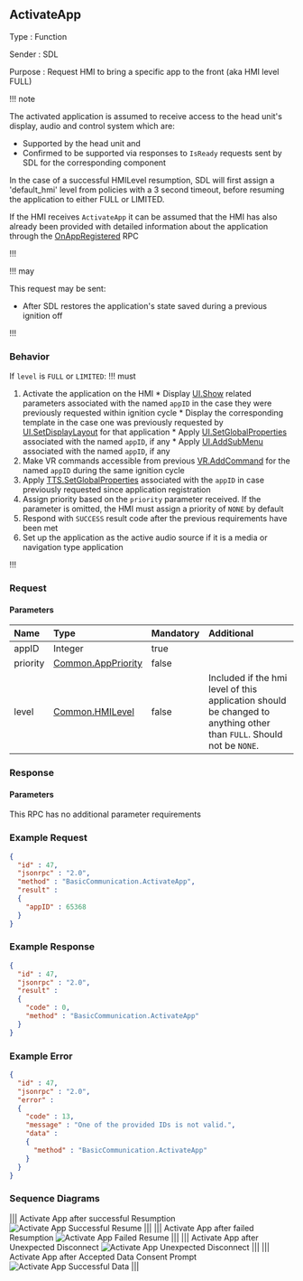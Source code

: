 ## ActivateApp

Type
: Function

Sender
: SDL

Purpose
: Request HMI to bring a specific app to the front (aka HMI level FULL)

!!! note

The activated application is assumed to receive access to the head unit's display, audio and control system which are:
  * Supported by the head unit and
  * Confirmed to be supported via responses to `IsReady` requests sent by SDL for the corresponding component

In the case of a successful HMILevel resumption, SDL will first assign a 'default_hmi' level from policies with a 3 second timeout, before resuming the application to either FULL or LIMITED.

If the HMI receives `ActivateApp` it can be assumed that the HMI has also already been provided with detailed information about the application through the [OnAppRegistered](../OnAppRegistered) RPC

!!!

!!! may

This request may be sent:
  * After SDL restores the application's state saved during a previous ignition off

!!!

### Behavior

If `level` is `FULL` or `LIMITED`: 
!!! must

  1. Activate the application on the HMI
    * Display [UI.Show](../../UI/Show) related parameters associated with the named `appID` in the case they were previously requested within ignition cycle
    * Display the corresponding template in the case one was previously requested by [UI.SetDisplayLayout](../../UI/SetDisplayLayout) for that application
    * Apply [UI.SetGlobalProperties](../../UI/SetGlobalProperties) associated with the named `appID`, if any
    * Apply [UI.AddSubMenu](../../UI/AddSubMenu) associated with the named `appID`, if any
  2. Make VR commands accessible from previous [VR.AddCommand](../VR/AddCommand) for the named `appID` during the same ignition cycle
  3. Apply [TTS.SetGlobalProperties](../../TTS/SetGlobalProperties) associated with the `appID` in case previously requested since application registration
  4. Assign priority based on the `priority` parameter received. If the parameter is omitted, the HMI must assign a priority of `NONE` by default
  5. Respond with `SUCCESS` result code after the previous requirements have been met
  6. Set up the application as the active audio source if it is a media or navigation type application

!!!

### Request

#### Parameters

|Name|Type|Mandatory|Additional|
|:---|:---|:--------|:---------|
|appID|Integer|true||
|priority|[Common.AppPriority](../../common/enums/#apppriority)|false||
|level|[Common.HMILevel](../../common/enums/#hmilevel)|false|Included if the hmi level of this application should be changed to anything other than `FULL`. Should not be `NONE`.|

### Response

#### Parameters

This RPC has no additional parameter requirements

### Example Request

```json
{
  "id" : 47,
  "jsonrpc" : "2.0",
  "method" : "BasicCommunication.ActivateApp",
  "result" :
  {
    "appID" : 65368
  }
}
```

### Example Response

```json
{
  "id" : 47,
  "jsonrpc" : "2.0",
  "result" :
  {
    "code" : 0,
    "method" : "BasicCommunication.ActivateApp"
  }
}
```

### Example Error

```json
{
  "id" : 47,
  "jsonrpc" : "2.0",
  "error" :
  {
    "code" : 13,
    "message" : "One of the provided IDs is not valid.",
    "data" :
    {
      "method" : "BasicCommunication.ActivateApp"
    }
  }
}
```

### Sequence Diagrams
|||
Activate App after successful Resumption
![Activate App Successful Resume](./assets/ActivateAppSuccessfulResume.png)
|||
|||
Activate App after failed Resumption
![Activate App Failed Resume](./assets/ActivateAppFailedResume.png)
|||
|||
Activate App after Unexpected Disconnect
![Activate App Unexpected Disconnect](./assets/ActivateAppUnexpectedDisconnect.png)
|||
|||
Activate App after Accepted Data Consent Prompt
![Activate App Successful Data](./assets/ActivateAppSuccessfulData.png)
|||
